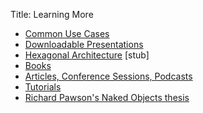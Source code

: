 Title: Learning More

- [Common Use Cases](common-use-cases.html)
- [Downloadable Presentations](presentations.html)
- [Hexagonal Architecture](hexagonal-architecture.html) [stub]
- [Books](books.html)
- [Articles, Conference Sessions, Podcasts](articles-and-presentations.html)
- [Tutorials](tutorials.html)
- [Richard Pawson's Naked Objects thesis](resources/Pawson-Naked-Objects-thesis.pdf)
